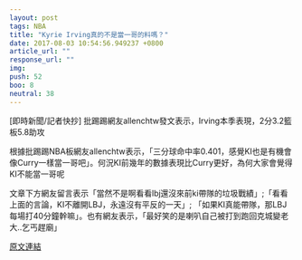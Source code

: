 ```yaml
---
layout: post
tags: NBA
title: "Kyrie Irving真的不是當一哥的料嗎？"
date: 2017-08-03 10:54:56.949237 +0800
article_url: ""
response_url: ""
img: 
push: 52
boo: 8
neutral: 38
---
```


[即時新聞/記者快抄] 批踢踢網友allenchtw發文表示，Irving本季表現，2分3.2籃板5.8助攻

根據批踢踢NBA板網友allenchtw表示，「三分球命中率0.401，感覺KI也是有機會像Curry一樣當一哥吧」。何況KI前幾年的數據表現比Curry更好，為何大家會覺得KI不能當一哥呢

文章下方網友留言表示「當然不是啊看看lbj還沒來前ki帶隊的垃圾戰績」;「看看上面的言論，KI不離開LBJ，永遠沒有平反的一天」; 「如果KI真能帶隊，那LBJ每場打40分鐘幹嘛」。也有網友表示，「最好笑的是喇叭自己被打到跑回克城變老大..乞丐趕廟」

<a href = "https://www.ptt.cc/bbs/NBA/M.1500966034.A.664.html">原文連結</a>

